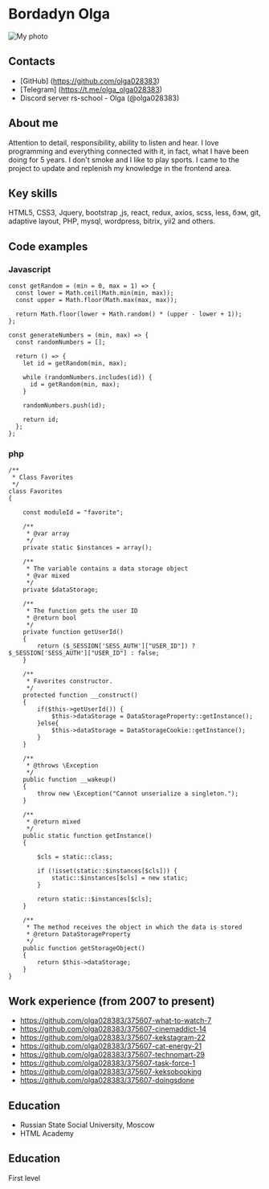 # Bordadyn Olga

![My photo](/assets/photo.ipg)

## Contacts
- [GitHub] (https://github.com/olga028383)
- [Telegram] (https://t.me/olga_olga028383)
- Discord server rs-school - Olga (@olga028383)

## About me
Attention to detail, responsibility, ability to listen and hear. I love programming and everything connected with it, in fact, what I have been doing for 5 years. I don't smoke and I like to play sports. I came to the project to update and replenish my knowledge in the frontend area.

## Кey skills
HTML5, CSS3, Jquery, bootstrap ,js, react, redux, axios, scss, less, бэм, git, adaptive layout, PHP, mysql, wordpress, bitrix, yii2 and others.


## Code examples

### Javascript
```
const getRandom = (min = 0, max = 1) => {
  const lower = Math.ceil(Math.min(min, max));
  const upper = Math.floor(Math.max(max, max));

  return Math.floor(lower + Math.random() * (upper - lower + 1));
};

const generateNumbers = (min, max) => {
  const randomNumbers = [];

  return () => {
    let id = getRandom(min, max);

    while (randomNumbers.includes(id)) {
      id = getRandom(min, max);
    }

    randomNumbers.push(id);

    return id;
  };
};

```
### php
```
/**
 * Class Favorites
 */
class Favorites
{

    const moduleId = "favorite";

    /**
     * @var array
     */
    private static $instances = array();

    /**
     * The variable contains a data storage object
     * @var mixed
     */
    private $dataStorage;

    /**
     * The function gets the user ID
     * @return bool
     */
    private function getUserId()
    {
        return ($_SESSION['SESS_AUTH']["USER_ID"]) ? $_SESSION['SESS_AUTH']["USER_ID"] : false;
    }

    /**
     * Favorites constructor.
     */
    protected function __construct()
    {
        if($this->getUserId()) {
            $this->dataStorage = DataStorageProperty::getInstance();
        }else{
            $this->dataStorage = DataStorageCookie::getInstance();
        }
    }

    /**
     * @throws \Exception
     */
    public function __wakeup()
    {
        throw new \Exception("Cannot unserialize a singleton.");
    }

    /**
     * @return mixed
     */
    public static function getInstance()
    {

        $cls = static::class;

        if (!isset(static::$instances[$cls])) {
            static::$instances[$cls] = new static;
        }

        return static::$instances[$cls];
    }

    /**
     * The method receives the object in which the data is stored
     * @return DataStorageProperty
     */
    public function getStorageObject()
    {
        return $this->dataStorage;
    }
}
```
## Work experience (from 2007 to present)

- https://github.com/olga028383/375607-what-to-watch-7
- https://github.com/olga028383/375607-cinemaddict-14
- https://github.com/olga028383/375607-kekstagram-22
- https://github.com/olga028383/375607-cat-energy-21
- https://github.com/olga028383/375607-technomart-29
- https://github.com/olga028383/375607-task-force-1
- https://github.com/olga028383/375607-keksobooking
- https://github.com/olga028383/375607-doingsdone

## Education

- Russian State Social University, Moscow
- HTML Academy

## Education 

First level

